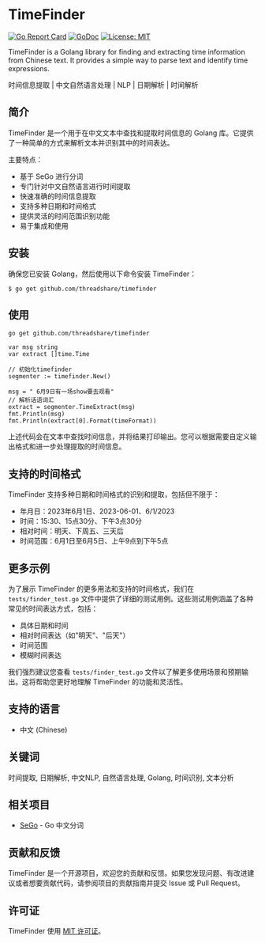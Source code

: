 # TimeFinder

[![Go Report Card](https://goreportcard.com/badge/github.com/threadshare/timefinder)](https://goreportcard.com/report/github.com/threadshare/timefinder)
[![GoDoc](https://godoc.org/github.com/threadshare/timefinder?status.svg)](https://godoc.org/github.com/threadshare/timefinder)
[![License: MIT](https://img.shields.io/badge/License-MIT-yellow.svg)](https://opensource.org/licenses/MIT)

TimeFinder is a Golang library for finding and extracting time information from Chinese text. It provides a simple way to parse text and identify time expressions.

时间信息提取 | 中文自然语言处理 | NLP | 日期解析 | 时间解析

## 简介

TimeFinder 是一个用于在中文文本中查找和提取时间信息的 Golang 库。它提供了一种简单的方式来解析文本并识别其中的时间表达。

主要特点：
- 基于 SeGo 进行分词
- 专门针对中文自然语言进行时间提取
- 快速准确的时间信息提取
- 支持多种日期和时间格式
- 提供灵活的时间范围识别功能
- 易于集成和使用

## 安装

确保您已安装 Golang，然后使用以下命令安装 TimeFinder：

```
$ go get github.com/threadshare/timefinder

```

## 使用

```
go get github.com/threadshare/timefinder
```

```
var msg string
var extract []time.Time

// 初始化timefinder
segmenter := timefinder.New()

msg = " 6月9日有一场show要去观看"
// 解析话语词汇
extract = segmenter.TimeExtract(msg)
fmt.Println(msg)
fmt.Println(extract[0].Format(timeFormat))
```
上述代码会在文本中查找时间信息，并将结果打印输出。您可以根据需要自定义输出格式和进一步处理提取的时间信息。

## 支持的时间格式

TimeFinder 支持多种日期和时间格式的识别和提取，包括但不限于：

- 年月日：2023年6月1日、2023-06-01、6/1/2023
- 时间：15:30、15点30分、下午3点30分
- 相对时间：明天、下周五、三天后
- 时间范围：6月1日至6月5日、上午9点到下午5点

## 更多示例

为了展示 TimeFinder 的更多用法和支持的时间格式，我们在 `tests/finder_test.go` 文件中提供了详细的测试用例。这些测试用例涵盖了各种常见的时间表达方式，包括：

- 具体日期和时间
- 相对时间表达（如"明天"、"后天"）
- 时间范围
- 模糊时间表达

我们强烈建议您查看 `tests/finder_test.go` 文件以了解更多使用场景和预期输出。这将帮助您更好地理解 TimeFinder 的功能和灵活性。

## 支持的语言

- 中文 (Chinese)

## 关键词

时间提取, 日期解析, 中文NLP, 自然语言处理, Golang, 时间识别, 文本分析

## 相关项目

- [SeGo](https://github.com/huichen/sego) - Go 中文分词

## 贡献和反馈

TimeFinder 是一个开源项目，欢迎您的贡献和反馈。如果您发现问题、有改进建议或者想要贡献代码，请参阅项目的贡献指南并提交 Issue 或 Pull Request。

## 许可证

TimeFinder 使用 [MIT 许可证](LICENSE)。
